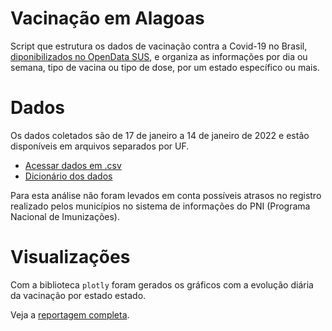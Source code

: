 # Vacinação em Alagoas
Script que estrutura os dados de vacinação contra a Covid-19 no Brasil, [diponibilizados no OpenData SUS](https://opendatasus.saude.gov.br/dataset/covid-19-vacinacao), e organiza as informações por dia ou semana, tipo de vacina ou tipo de dose, por um estado específico ou mais.
# Dados
Os dados coletados são de 17 de janeiro a 14 de janeiro de 2022 e estão disponíveis em arquivos separados por UF.
  * [Acessar dados em .csv](https://opendatasus.saude.gov.br/dataset/covid-19-vacinacao/resource/301983f2-aa50-4977-8fec-cfab0806cb0b)
  * [Dicionário dos dados](https://opendatasus.saude.gov.br/dataset/covid-19-vacinacao/resource/a8308b58-8898-4c6d-8119-400c722c71b5)

Para esta análise não foram levados em conta possíveis atrasos no registro realizado pelos municípios no sistema de informações do PNI (Programa Nacional de Imunizações).
# Visualizações
Com a biblioteca `plotly` foram gerados os gráficos com a evolução diária da vacinação por estado estado.

Veja a [reportagem completa](https://www.agenciatatu.com.br/noticia/veja-a-evolucao-diaria-da-vacinacao-contra-a-covid-19-em-al/).
